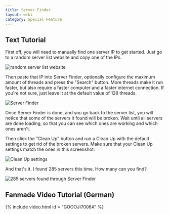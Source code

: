 ```yaml
---
title: Server Finder
layout: wiki
category: Special Feature
---
```

## Text Tutorial
First off, you will need to manually find one server IP to get started. Just go to a random server list website and copy one of the IPs.

![random server list website](https://cloud.githubusercontent.com/assets/10100202/13251167/d7380f0a-da2e-11e5-8fee-6f1b5e897ce4.jpg)

Then paste that IP into Server Finder, optionally configure the maximum amount of threads and press the "Search" button. More threads make it run faster, but also require a faster computer and a faster internet connection. If you're not sure, just leave it at the default value of 128 threads.

![Server Finder](https://cloud.githubusercontent.com/assets/10100202/13251168/d73cac04-da2e-11e5-8227-5c2fc5c40c87.jpg)

Once Server Finder is done, and you go back to the server list, you will notice that some of the servers it found will be broken. Wait until all servers are done loading, so that you can see which ones are working and which ones aren't.

Then click the "Clean Up" button and run a Clean Up with the default settings to get rid of the broken servers. Make sure that your Clean Up settings match the ones in this screenshot:

![Clean Up settings](https://cloud.githubusercontent.com/assets/10100202/13251169/d7413e2c-da2e-11e5-9f6d-8577523312ec.jpg)

And that's it. I found 285 servers this time. How many can you find?

![285 servers found through Server Finder](https://cloud.githubusercontent.com/assets/10100202/13251166/d7338336-da2e-11e5-8bfd-48f7bdeb4e1e.jpg)

## Fanmade Video Tutorial (German)

{% include video.html id = "GOOOJI7006A" %}
